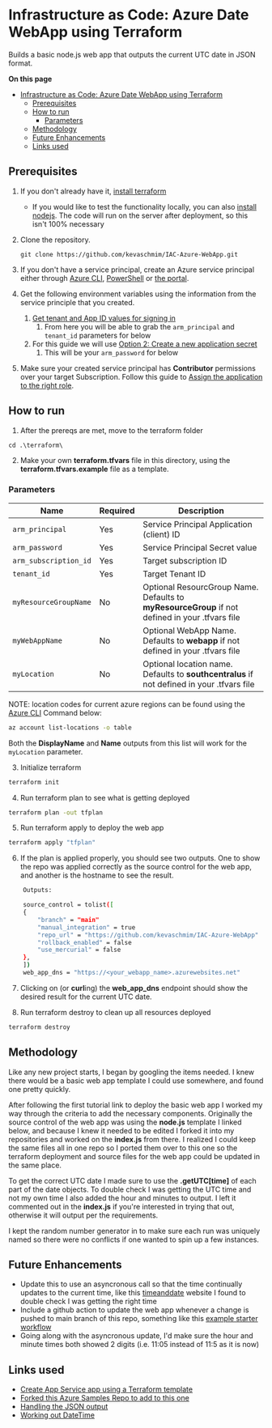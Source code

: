 # Infrastructure as Code: Azure Date WebApp using Terraform

Builds a basic node.js web app that outputs the current UTC date in JSON format. 

**On this page**

- [Infrastructure as Code: Azure Date WebApp using Terraform](#infrastructure-as-code-azure-date-webapp-using-terraform)
  - [Prerequisites](#prerequisites)
  - [How to run](#how-to-run)
    - [Parameters](#parameters)
  - [Methodology](#methodology)
  - [Future Enhancements](#future-enhancements)
  - [Links used](#links-used)

## Prerequisites

1. If you don't already have it, [install terraform](https://www.terraform.io/downloads.html)
   - If you would like to test the functionality locally, you can also [install nodejs](https://nodejs.org/en/download/). The code will run on the server after deployment, so this isn't 100% necessary

2. Clone the repository.

    ```git bash
    git clone https://github.com/kevaschmim/IAC-Azure-WebApp.git
    ```

3. If you don't have a service principal, create an Azure service principal either through
    [Azure CLI](https://azure.microsoft.com/documentation/articles/resource-group-authenticate-service-principal-cli/),
    [PowerShell](https://azure.microsoft.com/documentation/articles/resource-group-authenticate-service-principal/)
    or [the portal](https://azure.microsoft.com/documentation/articles/resource-group-create-service-principal-portal/).

4. Get the following environment variables using the information from the service principle that you created.
   1. [Get tenant and App ID values for signing in](https://docs.microsoft.com/en-us/azure/active-directory/develop/howto-create-service-principal-portal#get-tenant-and-app-id-values-for-signing-in)
      1. From here you will be able to grab the `arm_principal` and `tenant_id` parameters for below
   2. For this guide we will use [Option 2: Create a new application secret](https://docs.microsoft.com/en-us/azure/active-directory/develop/howto-create-service-principal-portal#option-2-create-a-new-application-secret)
      1. This will be your `arm_password` for below
5. Make sure your created service principal has **Contributor** permissions over your target Subscription. Follow this guide to [Assign the application to the right role](https://docs.microsoft.com/en-us/azure/active-directory/develop/howto-create-service-principal-portal#assign-a-role-to-the-application).

## How to run

1. After the prereqs are met, move to the terraform folder

```git bash
cd .\terraform\
```

2. Make your own **terraform.tfvars** file in this directory, using the **terraform.tfvars.example** file as a template.

### Parameters

| Name                  |Required| Description                               |
| ----------------------|--------|-------------------------------------------|
| `arm_principal`       | Yes    | Service Principal Application (client) ID |
| `arm_password`        | Yes    | Service Principal Secret value            |
| `arm_subscription_id` | Yes    | Target subscription ID                    |  
| `tenant_id`           | Yes    | Target Tenant ID                          |
| `myResourceGroupName` | No     | Optional ResourcGroup Name. Defaults to **myResourceGroup** if not defined in your .tfvars file |
| `myWebAppName`        | No     | Optional WebApp Name. Defaults to **webapp** if not defined in your .tfvars file |
| `myLocation`          | No     | Optional location name. Defaults to **southcentralus** if not defined in your .tfvars file |

NOTE: location codes for current azure regions can be found using the [Azure CLI](https://docs.microsoft.com/en-us/cli/azure/install-azure-cli) Command below:

```bash
az account list-locations -o table
```

Both the **DisplayName** and **Name** outputs from this list will work for the `myLocation` parameter.

3. Initialize terraform

```bash
terraform init
```

4. Run terraform plan to see what is getting deployed

```bash
terraform plan -out tfplan
```

5. Run terraform apply to deploy the web app

```bash
terraform apply "tfplan"
```

6. If the plan is applied properly, you should see two outputs. One to show the repo was applied correctly as the source control for the web app, and another is the hostname to see the result.

```bash
    Outputs:

    source_control = tolist([
    {
        "branch" = "main"
        "manual_integration" = true
        "repo_url" = "https://github.com/kevaschmim/IAC-Azure-WebApp"
        "rollback_enabled" = false
        "use_mercurial" = false
    },
    ])
    web_app_dns = "https://<your_webapp_name>.azurewebsites.net"
```

7. Clicking on (or **curl**ing) the **web_app_dns** endpoint should show the desired result for the current UTC date.

8. Run terraform destroy to clean up all resources deployed

```bash
terraform destroy
```

## Methodology

Like any new project starts, I began by googling the items needed. I knew there would be a basic web app template I could use somewhere, and found one pretty quickly.

After following the first tutorial link to deploy the basic web app I worked my way through the criteria to add the necessary components. Originally the source control of the web app was using the **node.js** template I linked below, and because I knew it needed to be edited I forked it into my repositories and worked on the **index.js** from there. I realized I could keep the same files all in one repo so I ported them over to this one so the terraform deployment and source files for the web app could be updated in the same place.

 To get the correct UTC date I made sure to use the **.getUTC[time]** of each part of the date objects. To double check I was getting the UTC time and not my own time I also added the hour and minutes to output. I left it commented out in the **index.js** if you're interested in trying that out, otherwise it will output per the requirements.  

 I kept the random number generator in to make sure each run was uniquely named so there were no conflicts if one wanted to spin up a few instances.

## Future Enhancements

- Update this to use an asyncronous call so that the time continually updates to the current time, like this [timeanddate](https://www.timeanddate.com/worldclock/timezone/utc) website I found to double check I was getting the right time
- Include a github action to update the web app whenever a change is pushed to main branch of this repo, something like this [example starter workflow](https://github.com/actions/starter-workflows/blob/1d8891efc2151b2290b1d93e8489f9b1f41bd047/deployments/azure.yml)
- Going along with the asyncronous update, I'd make sure the hour and minute times both showed 2 digits (i.e. 11:05 instead of 11:5 as it is now) 

## Links used

- [Create App Service app using a Terraform template](https://docs.microsoft.com/en-us/azure/app-service/provision-resource-terraform)
- [Forked this Azure Samples Repo to add to this one](https://github.com/Azure-Samples/nodejs-docs-hello-world)
- [Handling the JSON output](https://stackoverflow.com/questions/19696240/proper-way-to-return-json-using-node-or-express)
- [Working out DateTime](https://websolutionstuff.com/post/how-to-get-current-date-and-time-in-node-js)
